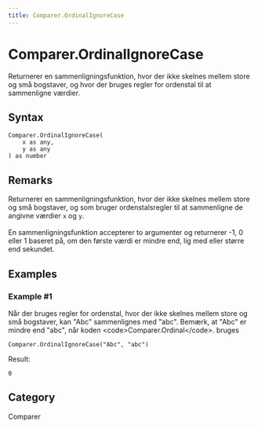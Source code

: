```yaml
---
title: Comparer.OrdinalIgnoreCase
---
```


# Comparer.OrdinalIgnoreCase


Returnerer en sammenligningsfunktion, hvor der ikke skelnes mellem store og små bogstaver, og hvor der bruges regler for ordenstal til at sammenligne værdier.


## Syntax

```powerquery
Comparer.OrdinalIgnoreCase(
    x as any,
    y as any
) as number
```


## Remarks

Returnerer en sammenligningsfunktion, hvor der ikke skelnes mellem store og små bogstaver, og som bruger ordenstalsregler til at sammenligne de angivne værdier <code>x</code> og <code>y</code>.<br />        <br />        En sammenligningsfunktion accepterer to argumenter og returnerer -1, 0 eller 1 baseret på, om den første værdi er mindre end, lig med eller større end sekundet.    


## Examples

### Example #1 
Når der bruges regler for ordenstal, hvor der ikke skelnes mellem store og små bogstaver, kan &#34;Abc&#34; sammenlignes med &#34;abc&#34;. Bemærk, at &#34;Abc&#34; er mindre end &#34;abc&#34;, når koden &lt;code&gt;Comparer.Ordinal&lt;/code&gt;. bruges 
```powerquery
Comparer.OrdinalIgnoreCase("Abc", "abc")
```

Result: 
```powerquery
0
```




## Category
Comparer
